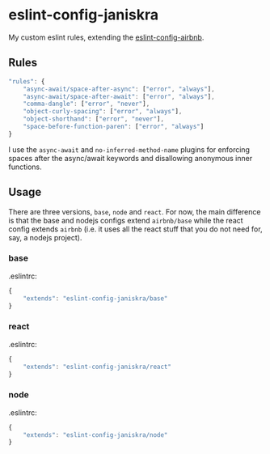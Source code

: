 # eslint-config-janiskra

My custom eslint rules, extending the [eslint-config-airbnb](https://www.npmjs.com/package/eslint-config-airbnb).

## Rules

``` js
"rules": {
    "async-await/space-after-async": ["error", "always"],
    "async-await/space-after-await": ["error", "always"],
    "comma-dangle": ["error", "never"],
    "object-curly-spacing": ["error", "always"],
    "object-shorthand": ["error", "never"],
    "space-before-function-paren": ["error", "always"]
}
```

I use the `async-await` and `no-inferred-method-name` plugins for enforcing spaces after the async/await keywords and disallowing anonymous inner functions.

## Usage

There are three versions, `base`, `node` and `react`. For now, the main difference is that the base and nodejs configs extend `airbnb/base` while the react config extends `airbnb` (i.e. it uses all the react stuff that you do not need for, say, a nodejs project).

### base

.eslintrc:
``` js
{
    "extends": "eslint-config-janiskra/base"
}
```

### react

.eslintrc:
``` js
{
    "extends": "eslint-config-janiskra/react"
}
```

### node

.eslintrc:
``` js
{
    "extends": "eslint-config-janiskra/node"
}
```
